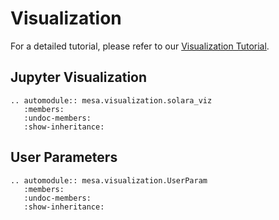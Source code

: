 # Visualization

For a detailed tutorial, please refer to our [Visualization Tutorial](../tutorials/visualization_tutorial.ipynb).

## Jupyter Visualization

```{eval-rst}
.. automodule:: mesa.visualization.solara_viz
   :members:
   :undoc-members:
   :show-inheritance:
```

## User Parameters

```{eval-rst}
.. automodule:: mesa.visualization.UserParam
   :members:
   :undoc-members:
   :show-inheritance:
```
